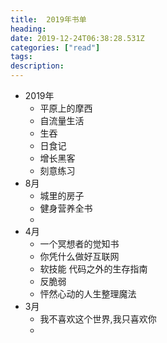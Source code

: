 ```yaml
---
title:  2019年书单
heading: 
date: 2019-12-24T06:38:28.531Z
categories: ["read"]
tags: 
description: 
---
```


- 2019年
    - 平原上的摩西
    - 自流量生活
    - 生吞
    - 日食记
    - 增长黑客
    - 刻意练习
- 8月
    - 城里的房子
    - 健身营养全书
    - 
- 4月
    - 一个冥想者的觉知书
    - 你凭什么做好互联网
    - 软技能 代码之外的生存指南
    - 反脆弱
    - 怦然心动的人生整理魔法
- 3月
    - 我不喜欢这个世界,我只喜欢你
    - 


